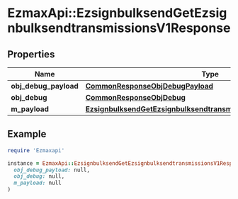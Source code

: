 # EzmaxApi::EzsignbulksendGetEzsignbulksendtransmissionsV1Response

## Properties

| Name | Type | Description | Notes |
| ---- | ---- | ----------- | ----- |
| **obj_debug_payload** | [**CommonResponseObjDebugPayload**](CommonResponseObjDebugPayload.md) |  |  |
| **obj_debug** | [**CommonResponseObjDebug**](CommonResponseObjDebug.md) |  | [optional] |
| **m_payload** | [**EzsignbulksendGetEzsignbulksendtransmissionsV1ResponseMPayload**](EzsignbulksendGetEzsignbulksendtransmissionsV1ResponseMPayload.md) |  |  |

## Example

```ruby
require 'Ezmaxapi'

instance = EzmaxApi::EzsignbulksendGetEzsignbulksendtransmissionsV1Response.new(
  obj_debug_payload: null,
  obj_debug: null,
  m_payload: null
)
```

